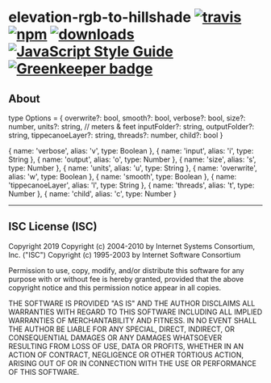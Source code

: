 # elevation-rgb-to-hillshade [![travis][travis-image]][travis-url] [![npm][npm-image]][npm-url] [![downloads][downloads-image]][downloads-url] [![JavaScript Style Guide](https://img.shields.io/badge/code_style-standard-brightgreen.svg)](https://standardjs.com) [![Greenkeeper badge](https://badges.greenkeeper.io/CraigglesO/elevation-rgb-to-hillshade.svg)](https://greenkeeper.io/)

[travis-image]: https://travis-ci.org/regia-corporation/elevation-rgb-to-hillshade.svg?branch=master
[travis-url]: https://travis-ci.org/regia-corporation/elevation-rgb-to-hillshade
[npm-image]: https://img.shields.io/npm/v/elevation-rgb-to-hillshade.svg
[npm-url]: https://npmjs.org/package/elevation-rgb-to-hillshade
[downloads-image]: https://img.shields.io/npm/dm/elevation-rgb-to-hillshade.svg
[downloads-url]: https://www.npmjs.com/package/elevation-rgb-to-hillshade

## About




type Options = {
  overwrite?: bool,
  smooth?: bool,
  verbose?: bool,
  size?: number,
  units?: string, // meters & feet
  inputFolder?: string,
  outputFolder?: string,
  tippecanoeLayer?: string,
  threads?: number,
  child?: bool
}

{ name: 'verbose', alias: 'v', type: Boolean },
{ name: 'input', alias: 'i', type: String },
{ name: 'output', alias: 'o', type: Number },
{ name: 'size', alias: 's', type: Number },
{ name: 'units', alias: 'u', type: String },
{ name: 'overwrite', alias: 'w', type: Boolean },
{ name: 'smooth', type: Boolean },
{ name: 'tippecanoeLayer', alias: 'l', type: String },
{ name: 'threads', alias: 't', type: Number },
{ name: 'child', alias: 'c', type: Number }



---

## ISC License (ISC)

Copyright 2019 <Regia>
Copyright (c) 2004-2010 by Internet Systems Consortium, Inc. ("ISC")
Copyright (c) 1995-2003 by Internet Software Consortium

Permission to use, copy, modify, and/or distribute this software for any purpose with or without fee is hereby granted, provided that the above copyright notice and this permission notice appear in all copies.

THE SOFTWARE IS PROVIDED "AS IS" AND THE AUTHOR DISCLAIMS ALL WARRANTIES WITH REGARD TO THIS SOFTWARE INCLUDING ALL IMPLIED WARRANTIES OF MERCHANTABILITY AND FITNESS. IN NO EVENT SHALL THE AUTHOR BE LIABLE FOR ANY SPECIAL, DIRECT, INDIRECT, OR CONSEQUENTIAL DAMAGES OR ANY DAMAGES WHATSOEVER RESULTING FROM LOSS OF USE, DATA OR PROFITS, WHETHER IN AN ACTION OF CONTRACT, NEGLIGENCE OR OTHER TORTIOUS ACTION, ARISING OUT OF OR IN CONNECTION WITH THE USE OR PERFORMANCE OF THIS SOFTWARE.
